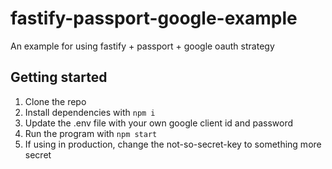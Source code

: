 # fastify-passport-google-example
An example for using fastify + passport + google oauth strategy


## Getting started
1. Clone the repo
1. Install dependencies with `npm i`
1. Update the .env file with your own google client id and password
1. Run the program with `npm start`
1. If using in production, change the not-so-secret-key to something more secret